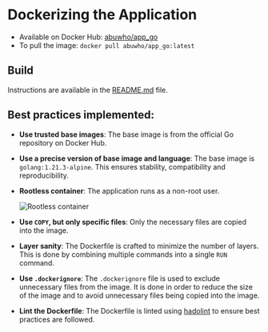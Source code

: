 # Dockerizing the Application

- Available on Docker Hub: [abuwho/app_go](https://hub.docker.com/r/abuwho/app_go)
- To pull the image: `docker pull abuwho/app_go:latest`

## Build
Instructions are available in the [README.md](./README.md#docker) file.

## Best practices implemented:

- **Use trusted base images**: The base image is from the official Go repository on Docker Hub. 
- **Use a precise version of base image and language**: The base image is `golang:1.21.3-alpine`. This ensures stability, compatibility and reproducibility. 
- **Rootless container**: The application runs as a non-root user.

    ![Rootless container](https://i.imgur.com/HGM14dl.png)

- **Use `COPY`, but only specific files**: Only the necessary files are copied into the image.
- **Layer sanity**: The Dockerfile is crafted to minimize the number of layers. This is done by combining multiple commands into a single `RUN` command.
- **Use `.dockerignore`**: The `.dockerignore` file is used to exclude unnecessary files from the image. It is done in order to reduce the size of the image and to avoid unnecessary files being copied into the image. 
- **Lint the Dockerfile**: The Dockerfile is linted using [hadolint](https://hadolint.github.io/hadolint/) to ensure best practices are followed.
